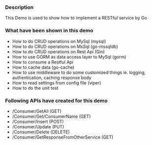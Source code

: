 ### Description
This Demo is used to show how to implement a RESTful service by Go
### What have been shown in this demo
- How to do CRUD operations on MySql (mysql)
- How to do CRUD operations on MsSql (go-mssqldb)
- How to do CRUD operations on Rest Api (Gin) 
- How to use GORM as data access layer to MySql (gorm)
- How to consume a Restful Api
- How to cache data (go-cache)
- How to use middleware to do some customized things ie. logging, authentication, caching response body
- How to read settings from config file (viper)
- How to do the unit test
### Following APIs have created for this demo
- /Consumer/GetAll                        (GET)
- /Consumer/Get/ConsumerName              (GET)
- /Consumer/Insert                        (POST)
- /Consumer/Update                        (PUT)
- /Consumer/Delete                        (DELETE)
- /Consumer/GetResponseFromOtherService   (GET)

